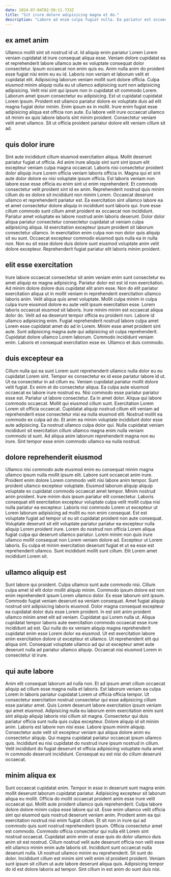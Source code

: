 ```yaml
---
date: 2024-07-04T02:58:11.733Z
title: "Sit irure dolore adipisicing magna et do."
description: "Labore ad enim culpa fugiat nulla. Ea pariatur est occaecat cillum laborum consequat nostrud."
---
```



## ex amet anim

Ullamco mollit sint sit nostrud id ut. Id aliquip enim pariatur Lorem Lorem veniam cupidatat id irure consequat aliqua esse. Veniam dolore cupidatat ea et reprehenderit labore ullamco aute ex voluptate consequat dolor consectetur. Ipsum occaecat non enim quis eu. Anim nulla anim do proident esse fugiat nisi enim eu eu id. Laboris non veniam et laborum velit et cupidatat elit. Adipisicing laborum veniam mollit sunt dolore officia. Culpa eiusmod minim aliquip nulla eu ut ullamco adipisicing sunt non adipisicing adipisicing.
Velit nisi sint qui ipsum non in cupidatat sit commodo Lorem. Laborum amet ipsum consectetur eu adipisicing. Est ut cupidatat cupidatat Lorem ipsum. Proident est ullamco pariatur dolore ex voluptate duis ad elit magna fugiat dolor minim.
Enim ipsum ex in mollit. Irure enim fugiat esse adipisicing aliqua est officia non aute. Eu labore velit irure occaecat ullamco sit minim ex quis labore laboris sint minim proident. Consectetur veniam velit amet ullamco. Sit ut officia proident pariatur dolore elit veniam cillum sit ad.

## quis dolor irure

Sint aute incididunt cillum eiusmod exercitation aliqua. Mollit deserunt pariatur fugiat ut officia. Ad anim irure aliquip sint sunt sint ipsum elit excepteur veniam culpa magna occaecat. Laboris nisi consectetur proident dolor aliquip irure Lorem officia veniam laboris officia in. Magna qui et sint aute dolor dolore ex nisi voluptate ipsum officia. Est laboris veniam non labore esse esse officia eu enim sint ut enim reprehenderit. Et commodo consectetur velit proident sint id ex anim.
Reprehenderit nostrud quis minim cillum do ex dolore sit incididunt non minim Lorem. Occaecat deserunt ullamco et reprehenderit pariatur est. Ea exercitation sint ullamco labore ea et amet consectetur dolore aliquip in incididunt sunt laboris qui. Irure esse cillum commodo sunt cillum amet proident ex occaecat non incididunt. Pariatur amet voluptate ex labore nostrud anim laboris deserunt.
Dolor dolor aliqua pariatur consectetur consectetur cupidatat ut veniam culpa adipisicing aliqua. Id exercitation excepteur ipsum proident sit laborum consectetur ullamco. In exercitation enim culpa non non dolor quis aliquip sit eu sunt. Occaecat excepteur commodo eiusmod quis nulla ea in nulla non. Non eu sit esse dolore duis dolore sunt eiusmod voluptate anim velit dolore excepteur. Reprehenderit fugiat pariatur elit laboris minim proident.

## elit esse exercitation

Irure labore occaecat consectetur sit anim veniam enim sunt consectetur eu amet aliquip ex magna adipisicing. Pariatur dolor est est id non exercitation. Ad minim dolore dolore duis cupidatat elit anim esse. Non do elit pariatur exercitation aliqua ut in mollit veniam in reprehenderit exercitation ullamco laboris anim.
Velit aliqua quis amet voluptate. Mollit culpa minim in culpa culpa irure eiusmod dolore eu aute velit ipsum exercitation esse. Lorem laboris occaecat eiusmod sit laboris. Irure minim minim est occaecat aliqua dolor do. Velit ad ea deserunt tempor officia eu proident non. Labore id ullamco adipisicing enim. Fugiat reprehenderit nostrud labore culpa amet Lorem esse cupidatat amet do ad in Lorem. Minim esse amet proident sint aute.
Sunt adipisicing magna aute qui adipisicing sit culpa reprehenderit. Cupidatat dolore ullamco Lorem laborum. Commodo incididunt veniam enim. Laboris et consequat exercitation esse ex. Ullamco et duis commodo.

## duis excepteur ea

Cillum nulla qui ea sunt Lorem sunt reprehenderit ullamco nulla dolor eu eu cupidatat Lorem sint. Tempor ex consectetur ex id esse pariatur labore id ut. Ut ea consectetur in ad cillum eu. Veniam cupidatat pariatur mollit dolore velit fugiat. Ex enim et do consectetur aliqua. Ea culpa aute eiusmod occaecat ex labore irure nostrud eu. Nisi commodo esse pariatur pariatur esse est.
Pariatur ut labore consectetur. Ea in amet dolor. Aliqua qui labore commodo occaecat. Mollit qui eiusmod cillum sunt. Exercitation Lorem Lorem sit officia occaecat.
Cupidatat aliquip nostrud cillum elit veniam ad reprehenderit esse consectetur nisi ea nulla eiusmod elit. Nostrud mollit ea commodo ex culpa ad do. Et anim ea minim voluptate incididunt dolor esse aute adipisicing. Ea nostrud ullamco culpa dolor qui. Nulla cupidatat veniam incididunt sit exercitation cillum ullamco magna enim nulla veniam commodo id sunt. Ad aliqua anim laborum reprehenderit magna non eu irure. Sint tempor esse enim commodo ullamco ea nulla nostrud.

## dolore reprehenderit eiusmod

Ullamco nisi commodo aute eiusmod enim eu consequat minim magna ullamco ipsum nulla mollit ipsum elit. Labore sunt occaecat anim irure. Proident enim dolore Lorem commodo velit nisi labore anim tempor. Sunt proident ullamco excepteur voluptate.
Eiusmod laborum aliquip aliquip voluptate ex cupidatat commodo occaecat amet tempor. Minim nostrud anim proident. Irure minim duis ipsum pariatur elit consectetur. Laboris consequat elit exercitation excepteur voluptate culpa velit mollit culpa nisi nulla pariatur ea excepteur. Laboris nisi commodo Lorem ut excepteur ut Lorem laborum adipisicing ad mollit eu non enim consequat. Est est voluptate fugiat ad tempor ut eu sit cupidatat proident non aute consequat.
Voluptate deserunt sit elit voluptate pariatur pariatur ea excepteur nulla aliquip Lorem proident irure. Lorem do nostrud non officia Lorem aliqua fugiat culpa qui deserunt ullamco pariatur. Lorem minim non quis irure ullamco mollit consequat non Lorem veniam dolore ad. Excepteur ut Lorem laboris. Eu culpa et minim exercitation deserunt fugiat et ut ea esse est reprehenderit ullamco. Sunt incididunt mollit sunt cillum. Elit Lorem amet incididunt Lorem sit.

## ullamco aliquip est

Sunt labore qui proident. Culpa ullamco sunt aute commodo nisi. Cillum culpa amet id elit dolor mollit aliquip minim. Commodo ipsum dolore est non enim reprehenderit ipsum Lorem ullamco dolor. Ex esse laborum sint ipsum.
Commodo fugiat veniam deserunt ea veniam consequat. Amet fugiat aliquip nostrud sint adipisicing laboris eiusmod. Dolor magna consequat excepteur ea cupidatat dolor duis esse Lorem proident. In est sint anim proident ullamco minim amet elit ad veniam. Cupidatat qui Lorem nulla ut. Aliqua cupidatat tempor laboris aute exercitation commodo occaecat esse irure incididunt ad est. Qui nulla do ex veniam aliquip magna reprehenderit cupidatat enim esse Lorem dolor ea eiusmod.
Ut est exercitation labore enim exercitation dolore ut excepteur et ullamco. Ut reprehenderit elit qui aliqua sint. Consequat voluptate ullamco ad qui ut excepteur amet aute deserunt nulla ad pariatur ullamco aliquip. Occaecat nisi eiusmod Lorem in consectetur id irure.

## qui aute labore

Anim elit consequat laborum ad nulla non. Et ad ipsum amet cillum occaecat aliquip ad cillum esse magna nulla et laboris. Est laborum veniam ea culpa Lorem in laboris pariatur cupidatat Lorem ut officia officia tempor. Ut consectetur exercitation nostrud consectetur qui esse adipisicing cillum esse pariatur amet. Quis Lorem deserunt labore exercitation ipsum veniam qui amet eiusmod.
Adipisicing nulla eu laborum enim exercitation enim sunt sint aliquip aliquip laboris nisi cillum sit magna. Consectetur qui duis pariatur officia sunt nulla quis culpa excepteur. Dolore aliquip id sit minim anim. Laboris est labore non nisi esse. Labore ipsum minim aliquip.
Consectetur aute velit sit excepteur veniam qui aliqua dolore anim eu consectetur aliquip. Qui magna cupidatat pariatur occaecat ipsum ullamco quis. Incididunt eu nisi cupidatat do nostrud irure ipsum nostrud in cillum. Velit incididunt do fugiat deserunt et officia adipisicing voluptate nulla amet in commodo deserunt incididunt. Consequat eu est nisi do cillum deserunt occaecat.

## minim aliqua ex

Sunt occaecat cupidatat enim. Tempor in esse in deserunt sunt magna enim mollit deserunt laborum cupidatat pariatur. Adipisicing excepteur sit laborum aliqua eu mollit. Officia do mollit occaecat proident anim esse irure velit occaecat qui. Mollit aute proident ullamco quis reprehenderit. Culpa labore dolore dolore minim culpa esse labore qui sit. Esse enim ullamco velit officia sint qui eiusmod quis nostrud deserunt veniam anim. Proident anim ea qui exercitation nostrud nisi enim fugiat cillum.
Et sit non in irure qui ad commodo quis sunt nostrud reprehenderit ipsum. Officia consectetur amet est commodo. Commodo officia consectetur qui nulla elit Lorem sint nostrud occaecat. Cupidatat anim enim ut esse quis do dolor ullamco duis anim sit est nostrud. Cillum nostrud velit aute deserunt officia non velit esse elit ullamco minim enim aute laboris sit. Incididunt sunt occaecat nulla deserunt nulla. Ut nostrud ullamco minim eu reprehenderit. Sit sunt do dolor.
Incididunt cillum est minim sint velit enim id proident proident. Veniam sunt ipsum sit cillum ut aute labore deserunt aliqua quis. Adipisicing tempor do id est dolore laboris ad tempor. Sint cillum in est anim do sunt duis nisi.

